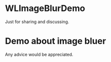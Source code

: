 # WLImageBlurDemo
Just for sharing and discussing.

# Demo about image bluer
Any advice would be appreciated.
